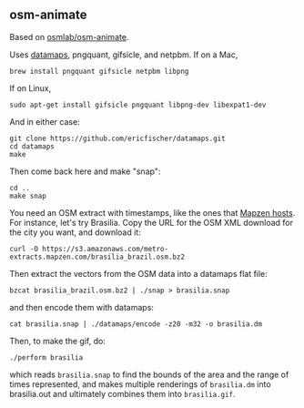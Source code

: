 osm-animate
-----------

Based on [osmlab/osm-animate](https://github.com/osmlab/osm-animate).

Uses [datamaps](https://github.com/ericfischer/datamaps), pngquant, gifsicle, and netpbm. If on a Mac,

    brew install pngquant gifsicle netpbm libpng

If on Linux,

    sudo apt-get install gifsicle pngquant libpng-dev libexpat1-dev

And in either case:

    git clone https://github.com/ericfischer/datamaps.git
    cd datamaps
    make

Then come back here and make "snap":

    cd ..
    make snap

You need an OSM extract with timestamps, like the ones that [Mapzen hosts](https://mapzen.com/data/metro-extracts). For instance, let's try Brasilia. Copy the URL for the OSM XML download for the city you want, and download it:

    curl -O https://s3.amazonaws.com/metro-extracts.mapzen.com/brasilia_brazil.osm.bz2

Then extract the vectors from the OSM data into a datamaps flat file:

    bzcat brasilia_brazil.osm.bz2 | ./snap > brasilia.snap

and then encode them with datamaps:

    cat brasilia.snap | ./datamaps/encode -z20 -m32 -o brasilia.dm

Then, to make the gif, do:

    ./perform brasilia

which reads `brasilia.snap` to find the bounds of the area and the range of times represented,
and makes multiple renderings of `brasilia.dm` into brasilia.out and ultimately combines them
into `brasilia.gif`.
